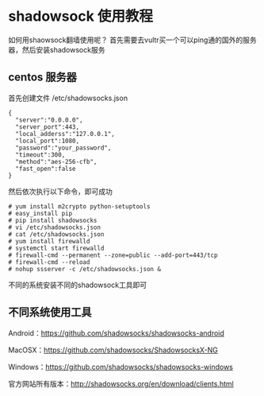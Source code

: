 # shadowsock 使用教程
如何用shaowsock翻墙使用呢？
首先需要去vultr买一个可以ping通的国外的服务器，然后安装shadowsock服务

## centos 服务器

首先创建文件
/etc/shadowsocks.json
````
{
  "server":"0.0.0.0",
  "server_port":443,
  "local_adderss":"127.0.0.1",
  "local_port":1080,
  "password":"your_password",
  "timeout":300,
  "method":"aes-256-cfb",
  "fast_open":false
}
````

然后依次执行以下命令，即可成功
````
# yum install m2crypto python-setuptools
# easy_install pip
# pip install shadowsocks
# vi /etc/shadowsocks.json
# cat /etc/shadowsocks.json 
# yum install firewalld
# systemctl start firewalld
# firewall-cmd --permanent --zone=public --add-port=443/tcp
# firewall-cmd --reload
# nohup ssserver -c /etc/shadowsocks.json &
````

不同的系统安装不同的shadowsock工具即可

## 不同系统使用工具
Android：https://github.com/shadowsocks/shadowsocks-android

MacOSX：https://github.com/shadowsocks/ShadowsocksX-NG

Windows：https://github.com/shadowsocks/shadowsocks-windows

官方网站所有版本：http://shadowsocks.org/en/download/clients.html
